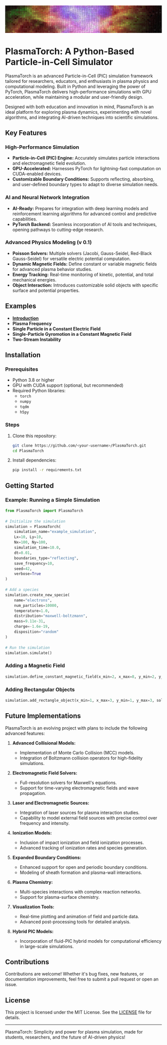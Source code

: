 ![PlasmaTorch Logo](plasma.png)
# PlasmaTorch: A Python-Based Particle-in-Cell Simulator

PlasmaTorch is an advanced Particle-in-Cell (PIC) simulation framework tailored for researchers, educators, and enthusiasts in plasma physics and computational modeling. Built in Python and leveraging the power of PyTorch, PlasmaTorch delivers high-performance simulations with GPU acceleration, while maintaining a modular and user-friendly design. 

Designed with both education and innovation in mind, PlasmaTorch is an ideal platform for exploring plasma dynamics, experimenting with novel algorithms, and integrating AI-driven techniques into scientific simulations.

## Key Features

### High-Performance Simulation
- **Particle-in-Cell (PIC) Engine:** Accurately simulates particle interactions and electromagnetic field evolution.
- **GPU-Accelerated:** Harnesses PyTorch for lightning-fast computation on CUDA-enabled devices.
- **Customizable Boundary Conditions:** Supports reflecting, absorbing, and user-defined boundary types to adapt to diverse simulation needs.

### AI and Neural Network Integration
- **AI-Ready:** Prepares for integration with deep learning models and reinforcement learning algorithms for advanced control and predictive capabilities.
- **PyTorch Backend:** Seamless incorporation of AI tools and techniques, opening pathways to cutting-edge research.

### Advanced Physics Modeling (v 0.1)
- **Poisson Solvers:** Multiple solvers (Jacobi, Gauss-Seidel, Red-Black Gauss-Seidel) for versatile electric potential computation.
- **Dynamic Magnetic Fields:** Define constant or variable magnetic fields for advanced plasma behavior studies.
- **Energy Tracking:** Real-time monitoring of kinetic, potential, and total mechanical energies.
- **Object Interaction:** Introduces customizable solid objects with specific surface and potential properties.

## Examples
- [**Introduction**](examples/example1.ipynb)
- **Plasma Frequency** 
- **Single Particle in a Constant Electric Field**
- **Single-Particle Gyromotion in a Constant Magnetic Field**
- **Two-Stream Instability**

## Installation

### Prerequisites
- Python 3.8 or higher
- GPU with CUDA support (optional, but recommended)
- Required Python libraries:
  - `torch`
  - `numpy`
  - `tqdm`
  - `h5py`

### Steps
1. Clone this repository:
   ```bash
   git clone https://github.com/<your-username>/PlasmaTorch.git
   cd PlasmaTorch
   ```
2. Install dependencies:
   ```bash
   pip install -r requirements.txt
   ```

## Getting Started

### Example: Running a Simple Simulation
```python
from PlasmaTorch import PlasmaTorch

# Initialize the simulation
simulation = PlasmaTorch(
    simulation_name="example_simulation",
    Lx=10, Ly=10,
    Nx=100, Ny=100,
    simulation_time=10.0,
    dt=0.01,
    boundaries_type="reflecting",
    save_frequency=10,
    seed=42,
    verbose=True
)

# Add a species
simulation.create_new_specie(
    name="electrons",
    num_particles=10000,
    temperature=1.0,
    distribution="maxwell-boltzmann",
    mass=9.11e-31,
    charge=-1.6e-19,
    disposition="random"
)

# Run the simulation
simulation.simulate()
```

### Adding a Magnetic Field
```python
simulation.define_constant_magnetic_field(x_min=2, x_max=8, y_min=2, y_max=8, bz=0.1)
```

### Adding Rectangular Objects
```python
simulation.add_rectangle_object(x_min=1, x_max=3, y_min=1, y_max=3, solid=True, type="reflecting", potential=5.0)
```

## Future Implementations
PlasmaTorch is an evolving project with plans to include the following advanced features:

1. **Advanced Collisional Models:**
   - Implementation of Monte Carlo Collision (MCC) models.
   - Integration of Boltzmann collision operators for high-fidelity simulations.

2. **Electromagnetic Field Solvers:**
   - Full-resolution solvers for Maxwell's equations.
   - Support for time-varying electromagnetic fields and wave propagation.

3. **Laser and Electromagnetic Sources:**
   - Integration of laser sources for plasma interaction studies.
   - Capability to model external field sources with precise control over frequency and intensity.

4. **Ionization Models:**
   - Inclusion of impact ionization and field ionization processes.
   - Advanced tracking of ionization rates and species generation.

5. **Expanded Boundary Conditions:**
   - Enhanced support for open and periodic boundary conditions.
   - Modeling of sheath formation and plasma-wall interactions.

6. **Plasma Chemistry:**
   - Multi-species interactions with complex reaction networks.
   - Support for plasma-surface chemistry.

7. **Visualization Tools:**
   - Real-time plotting and animation of field and particle data.
   - Advanced post-processing tools for detailed analysis.

8. **Hybrid PIC Models:**
   - Incorporation of fluid-PIC hybrid models for computational efficiency in large-scale simulations.

## Contributions
Contributions are welcome! Whether it's bug fixes, new features, or documentation improvements, feel free to submit a pull request or open an issue.

## License
This project is licensed under the MIT License. See the [LICENSE](LICENSE) file for details.

---

PlasmaTorch: Simplicity and power for plasma simulation, made for students, researchers, and the future of AI-driven physics!
